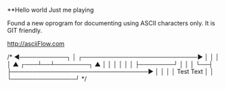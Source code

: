 **Hello world
Just me playing

Found a new oprogram for documenting using ASCII characters only.  It is GIT friendly.

http://asciiFlow.com

/*
◄───────────┐
            │  ┌───────────────────────────►
            │  │
            │  │
     ▲  ┌───┴──┴────────┐        ▲
     │  │               │        │
     │  │               ├────────┘
     │  │               │
     └──┤               ├────────────────────────────────►
        │               │
        │               │                      Test Text
        │               │
        └───────────────┘
*/
